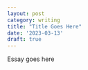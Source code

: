 ```yaml
---
layout: post
category: writing
title: "Title Goes Here"
date: '2023-03-13'
draft: true
---
```


Essay goes here